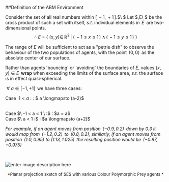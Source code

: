 
##Definition of the ABM Environment

Consider the set of all real numbers within $[\,-1,  \,+1\,]$.$\ $ Let $\,E\ $ be the cross product of such a set with itself,  *s.t.* individual elements in $\,E\,$ are two-dimensional points.
$$\therefore \ E\ = \  \{\ (x,y) \in\, \mathbb{R}^{2} \, \lvert\  (\,-1 \leq x \leq 1 \,)\ \wedge\,(\,-1 \leq y \leq 1 \,)\  \}$$

The range of $E$ will be sufficient to act as a "petrie dish" to observe the behaviour of the two populations of agents, with the point $\,(0,0)\,$ as the absolute center of our surface.

Rather than agents 'bouncing' or 'avoiding' the boundaries of $E$, values $(x,y) \in  E\,$ **wrap** when exceeding the limits of the surface area, *s.t.* the surface is in effect quasi-spherical. 

$\ \forall \ a \in [-1, +1]\,$ we have three cases:

Case $\ 1 < a \ :$
: $ a \longmapsto (a-2)$

<br>
Case $\ -1 < a < 1 \ :$ 
: $a = a$

<br>
Case $\ a < 1 :$
 : $a \longmapsto (a+2)$

 
*For example, if an agent moves from position $\,(-0.9, 0.2)\,$ down by 0.3 it would map from  $\,(-1.2, 0.2)\,$ to $\,(0.8, 0.2)$; similarly, if an agent moves from position $\,(1.0, 0.95)$ to $(1.13, 1.025)\,$ the resulting position would be $\,(-0.87,-0.975)$*


<br>

![enter image description here](http://i.imgur.com/DGgASF3.jpg)

<CENTER><font size=2>*Planar projection sketch of $E$ with various Colour Polymorphic Prey agents *</font></CENTER>